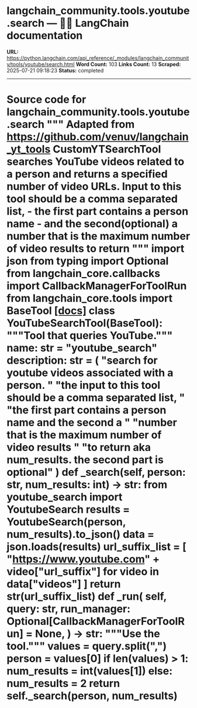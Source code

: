 # langchain_community.tools.youtube.search — 🦜🔗 LangChain  documentation

**URL:** https://python.langchain.com/api_reference/_modules/langchain_community/tools/youtube/search.html
**Word Count:** 103
**Links Count:** 13
**Scraped:** 2025-07-21 09:18:23
**Status:** completed

---

# Source code for langchain\_community.tools.youtube.search               """     Adapted from https://github.com/venuv/langchain_yt_tools          CustomYTSearchTool searches YouTube videos related to a person     and returns a specified number of video URLs.     Input to this tool should be a comma separated list,      - the first part contains a person name      - and the second(optional) a number that is the         maximum number of video results to return     """          import json     from typing import Optional          from langchain_core.callbacks import CallbackManagerForToolRun     from langchain_core.tools import BaseTool                              [[docs]](https://python.langchain.com/api_reference/community/tools/langchain_community.tools.youtube.search.YouTubeSearchTool.html#langchain_community.tools.youtube.search.YouTubeSearchTool)     class YouTubeSearchTool(BaseTool):         """Tool that queries YouTube."""              name: str = "youtube_search"         description: str = (             "search for youtube videos associated with a person. "             "the input to this tool should be a comma separated list, "             "the first part contains a person name and the second a "             "number that is the maximum number of video results "             "to return aka num_results. the second part is optional"         )              def _search(self, person: str, num_results: int) -> str:             from youtube_search import YoutubeSearch                  results = YoutubeSearch(person, num_results).to_json()             data = json.loads(results)             url_suffix_list = [                 "https://www.youtube.com" + video["url_suffix"] for video in data["videos"]             ]             return str(url_suffix_list)              def _run(             self,             query: str,             run_manager: Optional[CallbackManagerForToolRun] = None,         ) -> str:             """Use the tool."""             values = query.split(",")             person = values[0]             if len(values) > 1:                 num_results = int(values[1])             else:                 num_results = 2             return self._search(person, num_results)